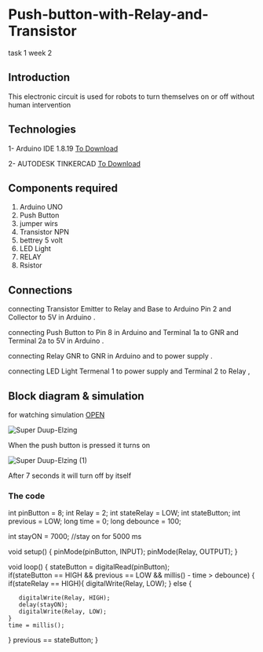 # Push-button-with-Relay-and-Transistor
task 1 week 2



## Introduction

This electronic circuit is used for robots to turn themselves on or off without human intervention






## Technologies


1- Arduino IDE 1.8.19 [To Download](https://www.arduino.cc/en/software)



2- AUTODESK TINKERCAD [To Download](https://www.tinkercad.com/)





## Components required



1. Arduino UNO
2. Push Button
3. jumper wirs
4. Transistor NPN
5. bettrey 5 volt 
6. LED Light
7. RELAY
8. Rsistor





## Connections


connecting Transistor Emitter to Relay and Base to Arduino Pin 2 and Collector to 5V in Arduino .

connecting Push Button to Pin 8 in Arduino and Terminal 1a to GNR and Terminal 2a to 5V in Arduino .

connecting Relay GNR to GNR in Arduino and to power supply .

connecting LED Light Termenal 1 to power supply and Terminal 2 to Relay ,






## Block diagram & simulation



 for watching simulation [OPEN](https://www.tinkercad.com/things/2lF6XQazBab-super-duup-elzing/editel?tenant=circuits)




![Super Duup-Elzing](https://user-images.githubusercontent.com/109243989/180101282-25084e5a-bfa2-4004-a548-c0b09f2df55c.png)
 
 
When the push button is pressed it turns on




![Super Duup-Elzing (1)](https://user-images.githubusercontent.com/109243989/180101435-5fa2e3fc-7f12-49ce-a4bb-d325b6fef6dc.png)


After 7 seconds  it will turn off by itself



### The code




int pinButton = 8;
int Relay = 2;
int stateRelay = LOW;
int stateButton;
int previous = LOW;
long time = 0;
long debounce = 100;


int stayON = 7000; //stay on for 5000 ms

void setup() {
  pinMode(pinButton, INPUT);
  pinMode(Relay, OUTPUT);
}

void loop() {
  stateButton = digitalRead(pinButton);  
  if(stateButton == HIGH && previous == LOW && millis() - time > debounce) {
    if(stateRelay == HIGH){
      digitalWrite(Relay, LOW);
    } else {

      
       digitalWrite(Relay, HIGH);
       delay(stayON);
       digitalWrite(Relay, LOW);
    }
    time = millis();
  }
  previous == stateButton;
}

